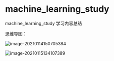 # machine_learning_study
machine_learning_study
学习内容总结

思维导图：



![image-20210114150705384](https://i.loli.net/2021/01/14/3CFrKZsIyQHpSGc.png)

![image-20210115134107389](https://i.loli.net/2021/01/15/ukaexsTS98W2OVE.png)

